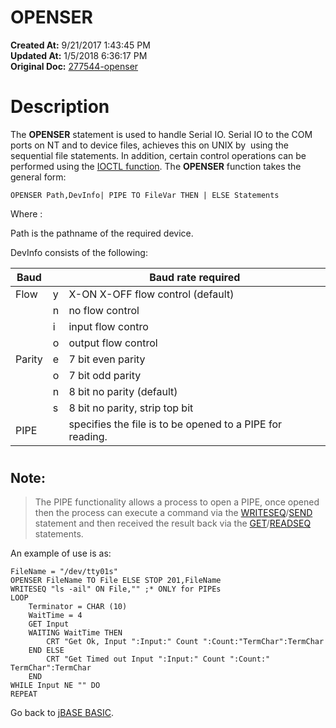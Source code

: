 # OPENSER

**Created At:** 9/21/2017 1:43:45 PM  
**Updated At:** 1/5/2018 6:36:17 PM  
**Original Doc:** [277544-openser](https://docs.jbase.com/36868-jbase-basic/277544-openser)  


# Description

The **OPENSER** statement is used to handle Serial IO. Serial IO to the COM ports on NT and to device files, achieves this on UNIX by  using the sequential file statements. In addition, certain control operations can be performed using the [IOCTL function](./../ioctl). The **OPENSER** function takes the general form:

```
OPENSER Path,DevInfo| PIPE TO FileVar THEN | ELSE Statements
```

Where :

Path is the pathname of the required device.

DevInfo consists of the following:


| Baud<br> | <br> | Baud rate required<br> |
| --- | --- | --- |
| Flow<br> | y<br> | X-ON X-OFF flow control (default)<br> |
| <br> | n<br> | no flow control<br> |
| <br> | i<br> | input flow contro<br> |
| <br> | o<br> | output flow control<br> |
| Parity<br> | e<br> | 7 bit even parity<br> |
| <br> | o<br> | 7 bit odd parity<br> |
| <br> | n<br> | 8 bit no parity (default)<br> |
| <br> | s<br> | 8 bit no parity, strip top bit<br> |
| PIPE<br> | <br> | specifies the file is to be opened to a PIPE for reading.<br> |


# 


## Note:


> The PIPE functionality allows a process to open a PIPE, once opened then the process can execute a command via the [WRITESEQ](./../writeseq)/[SEND](./../send) statement and then received the result back via the [GET](./../get)/[READSEQ](./../readseq) statements.


An example of use is as:

```
FileName = "/dev/tty01s"
OPENSER FileName TO File ELSE STOP 201,FileName
WRITESEQ "ls -ail" ON File,"" ;* ONLY for PIPEs
LOOP
    Terminator = CHAR (10)
    WaitTime = 4
    GET Input
    WAITING WaitTime THEN
        CRT "Get Ok, Input ":Input:" Count ":Count:"TermChar":TermChar
    END ELSE
        CRT "Get Timed out Input ":Input:" Count ":Count:" TermChar":TermChar
    END
WHILE Input NE "" DO
REPEAT
```



Go back to [jBASE BASIC](./../jbase-basic-programmers-reference-guide).
